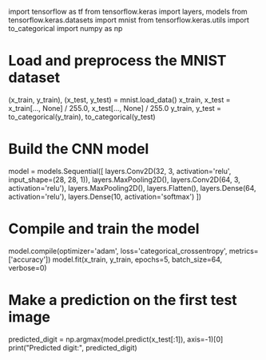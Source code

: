 import tensorflow as tf
from tensorflow.keras import layers, models
from tensorflow.keras.datasets import mnist
from tensorflow.keras.utils import to_categorical
import numpy as np

# Load and preprocess the MNIST dataset
(x_train, y_train), (x_test, y_test) = mnist.load_data()
x_train, x_test = x_train[..., None] / 255.0, x_test[..., None] / 255.0
y_train, y_test = to_categorical(y_train), to_categorical(y_test)

# Build the CNN model
model = models.Sequential([
    layers.Conv2D(32, 3, activation='relu', input_shape=(28, 28, 1)),
    layers.MaxPooling2D(),
    layers.Conv2D(64, 3, activation='relu'),
    layers.MaxPooling2D(),
    layers.Flatten(),
    layers.Dense(64, activation='relu'),
    layers.Dense(10, activation='softmax')
])

# Compile and train the model
model.compile(optimizer='adam', loss='categorical_crossentropy', metrics=['accuracy'])
model.fit(x_train, y_train, epochs=5, batch_size=64, verbose=0)

# Make a prediction on the first test image
predicted_digit = np.argmax(model.predict(x_test[:1]), axis=-1)[0]
print("Predicted digit:", predicted_digit)

<!---
geethanjalimadeshwaran/geethanjalimadeshwaran is a ✨ special ✨ repository because its `README.md` (this file) appears on your GitHub profile.
You can click the Preview link to take a look at your changes.
--->
